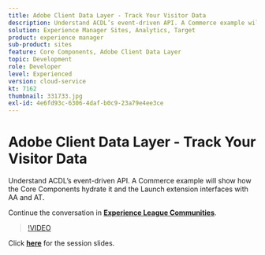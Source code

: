```yaml
---
title: Adobe Client Data Layer - Track Your Visitor Data
description: Understand ACDL’s event-driven API. A Commerce example will show how the Core Components hydrate it and the Launch extension interfaces with AA and AT. This session was delivered as part of Adobe Developers Live Content event.
solution: Experience Manager Sites, Analytics, Target
product: experience manager
sub-product: sites
feature: Core Components, Adobe Client Data Layer
topic: Development
role: Developer
level: Experienced
version: cloud-service
kt: 7162
thumbnail: 331733.jpg
exl-id: 4e6fd93c-6306-4daf-b0c9-23a79e4ee3ce
---
```

# Adobe Client Data Layer - Track Your Visitor Data 

Understand ACDL’s event-driven API. A Commerce example will show how the Core Components hydrate it and the Launch extension interfaces with AA and AT.

Continue the conversation in **[Experience League Communities](http://adobe.ly/36Yd3v6)**.

>[!VIDEO](https://video.tv.adobe.com/v/331733/?quality=12&learn=on&hidetitle=true)

Click **[here](/help/events/assets/adobe-client-data-layer.pdf)** for the session slides.
